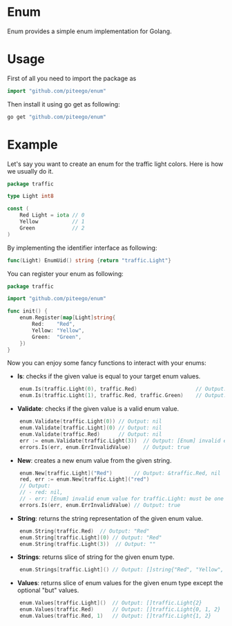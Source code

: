 # Enum

Enum provides a simple enum implementation for Golang.

# Usage

First of all you need to import the package as

```go
import "github.com/piteego/enum"
```
Then install it using go get as following:
```bash
go get "github.com/piteego/enum"
```

# Example

Let's say you want to create an enum for the traffic light colors.
Here is how we usually do it.

```go
package traffic

type Light int8

const (
	Red Light = iota // 0
	Yellow           // 1
	Green            // 2
)
```
By implementing the identifier interface as following:

```go
func(Light) EnumUid() string {return "traffic.Light"}
```
You can register your enum as following:

```go
package traffic

import "github.com/piteego/enum"

func init() {
    enum.Register(map[Light]string{
        Red:    "Red",
        Yellow: "Yellow",
        Green:  "Green",
    })
}
```

Now you can enjoy some fancy functions to interact with your enums:

- **Is**: checks if the given value is equal to your target enum values.

```go
    enum.Is(traffic.Light(0), traffic.Red)                   // Output: true
    enum.Is(traffic.Light(1), traffic.Red, traffic.Green)    // Output: false
```

- **Validate**: checks if the given value is a valid enum value.

```go
    enum.Validate(traffic.Light(0)) // Output: nil
    enum.Validate[traffic.Light](0) // Output: nil
    enum.Validate(traffic.Red)      // Output: nil
    err := enum.Validate(traffic.Light(3))  // Output: [Enum] invalid enum value for traffic.Light: must be one of [0,1,2], got 3 
    errors.Is(err, enum.ErrInvalidValue)    // Output: true
```

- **New**: creates a new enum value from the given string.

```go
    enum.New[traffic.Light]("Red")       // Output: &traffic.Red, nil
    red, err := enum.New[traffic.Light]("red") 
    // Output: 
	// - red: nil,
	// - err: [Enum] invalid enum value for traffic.Light: must be one of [Red,Yellow,Green], got red
    errors.Is(err, enum.ErrInvalidValue) // Output: true
```

- **String**: returns the string representation of the given enum value.

```go
    enum.String(traffic.Red)  // Output: "Red"
    enum.String[traffic.Light](0) // Output: "Red"
    enum.String(traffic.Light(3))  // Output: ""
```

- **Strings**: returns slice of string for the given enum type.

```go
    enum.Strings[traffic.Light]() // Output: []string{"Red", "Yellow", "Green"}
```

- **Values**: returns slice of enum values for the given enum type except the optional "but" values.

```go
    enum.Values[traffic.Light]()  // Output: []traffic.Light{2}
    enum.Values(traffic.Red)      // Output: []traffic.Light{0, 1, 2}
    enum.Values(traffic.Red, 1)   // Output: []traffic.Light{1, 2}
```